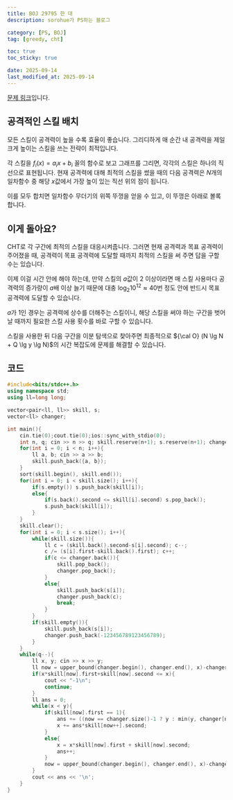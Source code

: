 ```yaml
---
title: BOJ 29795 한 대
description: sorohue가 PS하는 블로그

category: [PS, BOJ]
tag: [greedy, cht]

toc: true
toc_sticky: true

date: 2025-09-14
last_modified_at: 2025-09-14
---
```


[문제 링크](https://boj.kr/29795)입니다.

## 공격적인 스킬 배치

모든 스킬이 공격력이 높을 수록 효율이 좋습니다. 그리디하게 매 순간 내 공격력을 제일 크게 높이는 스킬을 쓰는 전략이 최적입니다.

각 스킬을 $f_i(x) = a_ix+b_i$ 꼴의 함수로 보고 그래프를 그리면, 각각의 스킬은 하나의 직선으로 표현됩니다. 현재 공격력에 대해 최적의 스킬을 썼을 때의 다음 공격력은 $N$개의 일차함수 중 해당 $x$값에서 가장 높이 있는 직선 위의 점이 됩니다.

이를 모두 합치면 일차함수 무더기의 위쪽 뚜껑을 얻을 수 있고, 이 뚜껑은 아래로 볼록합니다.

## 이게 돌아요?

CHT로 각 구간에 최적의 스킬을 대응시켜줍니다. 그러면 현재 공격력과 목표 공격력이 주어졌을 때, 공격력이 목표 공격력에 도달할 때까지 최적의 스킬을 써 주면 답을 구할 수는 있습니다.

이제 이걸 시간 안에 해야 하는데, 만약 스킬의 $a$값이 2 이상이라면 매 스킬 사용마다 공격력의 증가량이 $a$배 이상 늘기 때문에 대충 $\log _2 10^{12} \approx 40$번 정도 안에 반드시 목표 공격력에 도달할 수 있습니다.

$a$가 1인 경우는 공격력에 상수를 더해주는 스킬이니, 해당 스킬을 써야 하는 구간을 벗어날 때까지 필요한 스킬 사용 횟수를 바로 구할 수 있습니다.

스킬을 사용한 뒤 다음 구간을 이분 탐색으로 찾아주면 최종적으로 ${\cal O} (N \lg N + Q \lg y \lg N)$의 시간 복잡도에 문제를 해결할 수 있습니다.

## 코드

```cpp
#include<bits/stdc++.h>
using namespace std;
using ll=long long;

vector<pair<ll, ll>> skill, s;
vector<ll> changer;

int main(){
	cin.tie(0);cout.tie(0);ios::sync_with_stdio(0);
	int n, q; cin >> n >> q; skill.reserve(n+1); s.reserve(n+1); changer.reserve(n+1);
	for(int i = 0; i < n; i++){
		ll a, b; cin >> a >> b;
		skill.push_back({a, b});
	}
	sort(skill.begin(), skill.end());
	for(int i = 0; i < skill.size(); i++){
		if(s.empty()) s.push_back(skill[i]);
		else{
			if(s.back().second <= skill[i].second) s.pop_back();
			s.push_back(skill[i]);
		}
	}
	skill.clear();
	for(int i = 0; i < s.size(); i++){
		while(skill.size()){
			ll c = (skill.back().second-s[i].second); c--;
			c /= (s[i].first-skill.back().first); c++;
			if(c <= changer.back()){
				skill.pop_back();
				changer.pop_back();
			}
			else{
				skill.push_back(s[i]);
				changer.push_back(c);
				break;
			}
		}
		if(skill.empty()){
			skill.push_back(s[i]);
			changer.push_back(-123456789123456789);
		}
	}
	while(q--){
		ll x, y; cin >> x >> y;
		ll now = upper_bound(changer.begin(), changer.end(), x)-changer.begin()-1;
		if(x*skill[now].first+skill[now].second <= x){
			cout << "-1\n";
			continue;
		}
		ll ans = 0;
		while(x < y){
			if(skill[now].first == 1){
				ans += ((now == changer.size()-1 ? y : min(y, changer[now+1]))-x-1)/skill[now].second+1;
				x += ans*skill[now++].second;
			}
			else{
				x = x*skill[now].first + skill[now].second;
				ans++;
			}
			now = upper_bound(changer.begin(), changer.end(), x)-changer.begin()-1;
		}
		cout << ans << '\n';
	}
}
```
